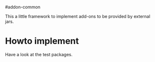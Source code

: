 #addon-common

This a little framework to implement add-ons to be provided by external jars.

# Howto implement

Have a look at the test packages.

